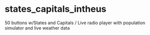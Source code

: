 # states_capitals_intheus
50 buttons w/States and Capitals / Live radio player with population simulator and live weather data 
